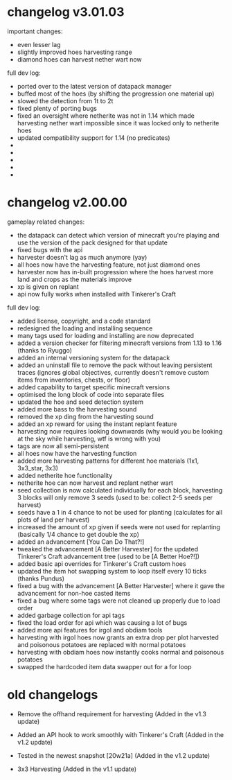 # changelog v3.01.03

important changes:
+ even lesser lag
+ slightly improved hoes harvesting range
+ diamond hoes can harvest nether wart now


full dev log:
+ ported over to the latest version of datapack manager
+ buffed most of the hoes (by shifting the progression one material up)
+ slowed the detection from 1t to 2t
+ fixed plenty of porting bugs
+ fixed an oversight where netherite was not in 1.14 which made harvesting nether wart impossible since it was locked only to netherite hoes
+ updated compatibility support for 1.14 (no predicates)
+ 
+ 
+ 
+ 
+ 



# changelog v2.00.00

gameplay related changes:

+ the datapack can detect which version of minecraft you're playing and use the version of the pack designed for that update
+ fixed bugs with the api
+ harvester doesn't lag as much anymore (yay)
+ all hoes now have the harvesting feature, not just diamond ones
+ harvester now has in-built progression where the hoes harvest more land and crops as the materials improve
+ xp is given on replant
+ api now fully works when installed with Tinkerer's Craft


full dev log:

+ added license, copyright, and a code standard
+ redesigned the loading and installing sequence
+ many tags used for loading and installing are now deprecated
+ added a version checker for filtering minecraft versions from 1.13 to 1.16 (thanks to Ryuggo)
+ added an internal versioning system for the datapack
+ added an uninstall file to remove the pack without leaving persistent traces (ignores global objectives, currently doesn't remove custom items from inventories, chests, or floor)
+ added capability to target specific minecraft versions
+ optimised the long block of code into separate files
+ updated the hoe and seed detection system
+ added more bass to the harvesting sound
+ removed the xp ding from the harvesting sound
+ added an xp reward for using the instant replant feature
+ harvesting now requires looking downwards (why would you be looking at the sky while harvesting, wtf is wrong with you)
+ tags are now all semi-persistent
+ all hoes now have the harvesting function
+ added more harvesting patterns for different hoe materials (1x1, 3x3_star, 3x3)
+ added netherite hoe functionality
+ netherite hoe can now harvest and replant nether wart
+ seed collection is now calculated individually for each block, harvesting 3 blocks will only remove 3 seeds (used to be: collect 2-5 seeds per harvest)
+ seeds have a 1 in 4 chance to not be used for planting (calculates for all plots of land per harvest)
+ increased the amount of xp given if seeds were not used for replanting (basically 1/4 chance to get double the xp)
+ added an advancement [You Can Do That?!]
+ tweaked the advancement [A Better Harvester] for the updated Tinkerer's Craft advancement tree (used to be [A Better Hoe?!])
+ added basic api overrides for Tinkerer's Craft custom hoes
+ updated the item hot swapping system to loop itself every 10 ticks (thanks Pundus)
+ fixed a bug with the advancement [A Better Harvester] where it gave the advancement for non-hoe casted items
+ fixed a bug where some tags were not cleaned up properly due to load order
+ added garbage collection for api tags
+ fixed the load order for api which was causing a lot of bugs
+ added more api features for irgol and obdiam tools
+ harvesting with irgol hoes now grants an extra drop per plot harvested and poisonous potatoes are replaced with normal potatoes
+ harvesting with obdiam hoes now instantly cooks normal and poisonous potatoes
+ swapped the hardcoded item data swapper out for a for loop



# old changelogs
- Remove the offhand requirement for harvesting (Added in the v1.3 update)

- Added an API hook to work smoothly with Tinkerer's Craft (Added in the v1.2 update)
- Tested in the newest snapshot [20w21a] (Added in the v1.2 update)

- 3x3 Harvesting (Added in the v1.1 update)
